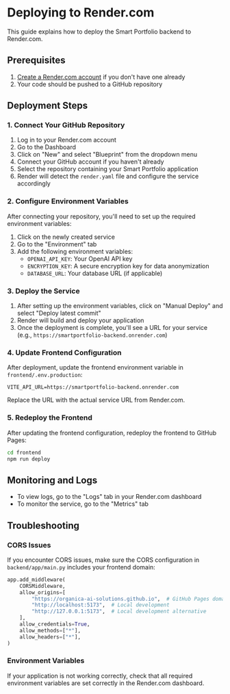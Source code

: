 # Deploying to Render.com

This guide explains how to deploy the Smart Portfolio backend to Render.com.

## Prerequisites

1. [Create a Render.com account](https://dashboard.render.com/register) if you don't have one already
2. Your code should be pushed to a GitHub repository

## Deployment Steps

### 1. Connect Your GitHub Repository

1. Log in to your Render.com account
2. Go to the Dashboard
3. Click on "New" and select "Blueprint" from the dropdown menu
4. Connect your GitHub account if you haven't already
5. Select the repository containing your Smart Portfolio application
6. Render will detect the `render.yaml` file and configure the service accordingly

### 2. Configure Environment Variables

After connecting your repository, you'll need to set up the required environment variables:

1. Click on the newly created service
2. Go to the "Environment" tab
3. Add the following environment variables:
   - `OPENAI_API_KEY`: Your OpenAI API key
   - `ENCRYPTION_KEY`: A secure encryption key for data anonymization
   - `DATABASE_URL`: Your database URL (if applicable)

### 3. Deploy the Service

1. After setting up the environment variables, click on "Manual Deploy" and select "Deploy latest commit"
2. Render will build and deploy your application
3. Once the deployment is complete, you'll see a URL for your service (e.g., `https://smartportfolio-backend.onrender.com`)

### 4. Update Frontend Configuration

After deployment, update the frontend environment variable in `frontend/.env.production`:

```
VITE_API_URL=https://smartportfolio-backend.onrender.com
```

Replace the URL with the actual service URL from Render.com.

### 5. Redeploy the Frontend

After updating the frontend configuration, redeploy the frontend to GitHub Pages:

```bash
cd frontend
npm run deploy
```

## Monitoring and Logs

- To view logs, go to the "Logs" tab in your Render.com dashboard
- To monitor the service, go to the "Metrics" tab

## Troubleshooting

### CORS Issues

If you encounter CORS issues, make sure the CORS configuration in `backend/app/main.py` includes your frontend domain:

```python
app.add_middleware(
    CORSMiddleware,
    allow_origins=[
        "https://organica-ai-solutions.github.io",  # GitHub Pages domain
        "http://localhost:5173",  # Local development
        "http://127.0.0.1:5173",  # Local development alternative
    ],
    allow_credentials=True,
    allow_methods=["*"],
    allow_headers=["*"],
)
```

### Environment Variables

If your application is not working correctly, check that all required environment variables are set correctly in the Render.com dashboard. 